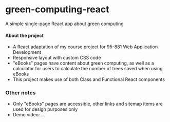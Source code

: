 # green-computing-react
A simple single-page React app about green computing

#### About the project
- A React adaptation of my course project for 95-881 Web Application Development
- Responsive layout with custom CSS code
- "eBooks" pages have content about green computing, as well as a calculator for users to calculate the number of trees saved when using eBooks
- This project makes use of both Class and Functional React components

### Other notes
- Only "eBooks" pages are accessible, other links and sitemap items are used for design purposes only
- Demo video: ...
